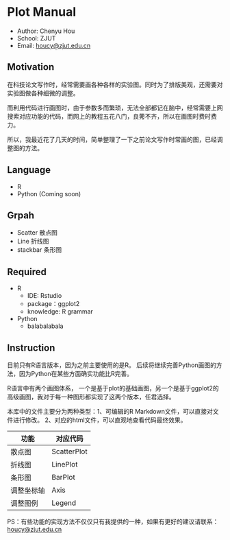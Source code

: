 # Plot Manual

* Author: Chenyu Hou
* School: ZJUT
* Email: houcy@zjut.edu.cn

## Motivation

在科技论文写作时，经常需要画各种各样的实验图。同时为了排版美观，还需要对实验图做各种细微的调整。

而利用代码进行画图时，由于参数多而繁琐，无法全部都记在脑中，经常需要上网搜索对应功能的代码，而网上的教程五花八门，良莠不齐，所以在画图时费时费力。



所以，我最近花了几天的时间，简单整理了一下之前论文写作时常画的图，已经调整图的方法。

## Language

* R
* Python (Coming soon)

## Grpah

* Scatter 散点图
* Line 折线图
* stackbar 条形图

## Required

* R
  * IDE: Rstudio
  * package：ggplot2
  * knowledge: R grammar
* Python
  * balabalabala

## Instruction

目前只有R语言版本，因为之前主要使用的是R。 后续将继续完善Python画图的方法，因为Python在某些方面确实功能比R完善。



R语言中有两个画图体系， 一个是基于plot的基础画图，另一个是基于ggplot2的高级画图，我对于每一种图形都实现了这两个版本，任君选择。



本库中的文件主要分为两种类型：1、可编辑的R Markdown文件，可以直接对文件进行修改。 2、对应的html文件，可以直观地查看代码最终效果。 ​	

| 功能       | 对应代码    |
| ---------- | ----------- |
| 散点图     | ScatterPlot |
| 折线图     | LinePlot    |
| 条形图     | BarPlot     |
| 调整坐标轴 | Axis        |
| 调整图例   | Legend      |



PS：有些功能的实现方法不仅仅只有我提供的一种，如果有更好的建议请联系： houcy@zjut.edu.cn




